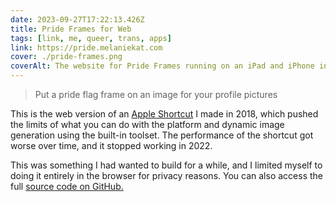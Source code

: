 ```yaml
---
date: 2023-09-27T17:22:13.426Z
title: Pride Frames for Web
tags: [link, me, queer, trans, apps]
link: https://pride.melaniekat.com
cover: ./pride-frames.png
coverAlt: The website for Pride Frames running on an iPad and iPhone in light and dark modes
---
```


> Put a pride flag frame on an image for your profile pictures

This is the web version of an [Apple Shortcut](https://routinehub.co/shortcut/2664/) I made in 2018, which pushed the limits of what you can do with the platform and dynamic image generation using the built-in toolset. The performance of the shortcut got worse over time, and it stopped working in 2022.

This was something I had wanted to build for a while, and I limited myself to doing it entirely in the browser for privacy reasons. You can also access the full [source code on GitHub.](https://github.com/ZicklePop/pride-frames)

